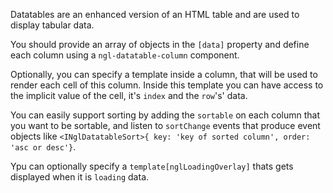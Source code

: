 Datatables are an enhanced version of an HTML table and are used to display tabular data.

You should provide an array of objects in the `[data]` property and define each column using a `ngl-datatable-column` component.

Optionally, you can specify a template inside a column, that will be used to render each cell of this column. Inside this template you can have access to the implicit value of the cell, it's `index` and the `row`'s' data.

You can easily support sorting by adding the `sortable` on each column that you want to be sortable, and listen to `sortChange` events that produce event objects like `<INglDatatableSort>{ key: 'key of sorted column', order: 'asc or desc'}`.

Ypu can optionally specify a `template[nglLoadingOverlay]` thats gets displayed when it is `loading` data.
